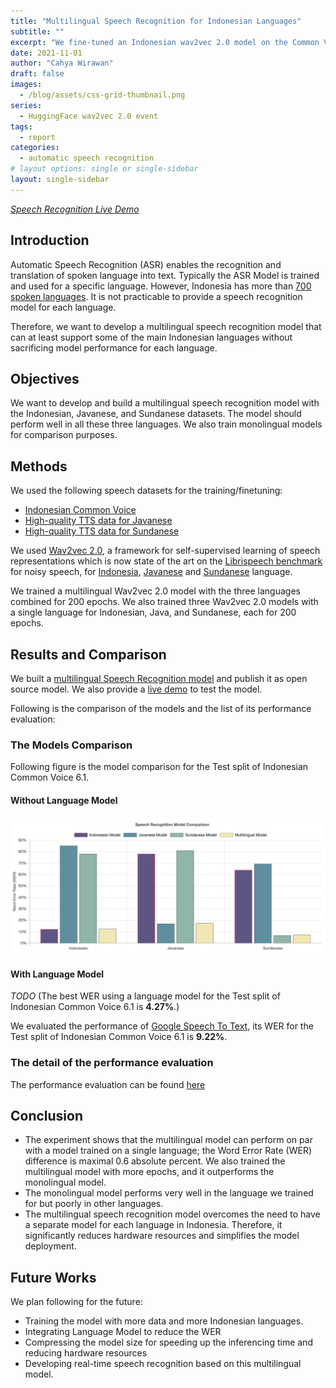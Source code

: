 ```yaml
---
title: "Multilingual Speech Recognition for Indonesian Languages"
subtitle: ""
excerpt: "We fine-tuned an Indonesian wav2vec 2.0 model on the Common Voice dataset."
date: 2021-11-01
author: "Cahya Wirawan"
draft: false
images:
  - /blog/assets/css-grid-thumbnail.png
series:
  - HuggingFace wav2vec 2.0 event
tags:
  - report
categories:
  - automatic speech recognition
# layout options: single or single-sidebar
layout: single-sidebar
---
```


[*Speech Recognition Live Demo*](https://huggingface.co/spaces/indonesian-nlp/multilingual-asr)
## Introduction
Automatic Speech Recognition (ASR) enables the recognition and translation of spoken language into text. Typically
the ASR Model is trained and used for a specific language. However, Indonesia has more than
[700 spoken languages](https://en.wikipedia.org/wiki/Languages_of_Indonesia).
It is not practicable to provide a speech recognition model for each language.

Therefore, we want to develop a multilingual speech recognition model that can  at least support some of
the main Indonesian languages without sacrificing model performance for each language.

## Objectives
We want to develop and build a multilingual speech recognition model with the Indonesian, Javanese, and Sundanese
datasets. The model should perform well in all these three languages. We also train monolingual models for
comparison purposes.

## Methods
We used the following speech datasets for the training/finetuning:
- [Indonesian Common Voice](https://commonvoice.mozilla.org/)
- [High-quality TTS data for Javanese](https://openslr.org/41/)
- [High-quality TTS data for Sundanese](https://openslr.org/44/)

We used [Wav2vec 2.0](https://arxiv.org/abs/2006.11477), a framework for self-supervised learning of speech
representations which is now state of the art on the [Librispeech benchmark](https://paperswithcode.com/sota/speech-recognition-on-librispeech-test-clean)
for noisy speech, for [Indonesia](https://paperswithcode.com/sota/speech-recognition-on-common-voice-indonesian),
[Javanese](https://paperswithcode.com/sota/speech-recognition-on-openslr-high-quality) and
[Sundanese](https://paperswithcode.com/sota/speech-recognition-on-openslr-high-quality-1) language.

We trained a multilingual Wav2vec 2.0 model with the three languages combined for 200 epochs. We also trained three
Wav2vec 2.0 models with a single language for Indonesian, Java, and Sundanese, each for 200 epochs.

## Results and Comparison

We built a [multilingual Speech Recognition model](https://huggingface.co/indonesian-nlp/wav2vec2-indonesian-javanese-sundanese)
and publish it as open source model. We also provide a [live demo](https://huggingface.co/spaces/indonesian-nlp/multilingual-asr)
to test the model.

Following is the comparison of the models and the list of its performance evaluation:

### The Models Comparison
Following figure is the model comparison for the Test split of Indonesian Common Voice 6.1.

#### Without Language Model
![ASR-Comparison](https://github.com/indonesian-nlp/multilingual-asr/raw/main/images/ASR-Comparison.png "ASR-Comparison")

#### With Language Model
*TODO* (The best WER using a language model for the Test split of Indonesian Common Voice 6.1 is **4.27%**.)

We evaluated the performance of [Google Speech To Text](https://cloud.google.com/speech-to-text), its WER for the Test
split of Indonesian Common Voice 6.1 is **9.22%**.

### The detail of the performance evaluation
The performance evaluation can be found [here](https://github.com/indonesian-nlp/multilingual-asr/blob/main/evaluation.md)

## Conclusion
- The experiment shows that the multilingual model can perform on par with a model trained on a
  single language; the Word Error Rate (WER) difference is maximal 0.6 absolute percent. We also
  trained the multilingual model with more epochs, and it outperforms the monolingual model.
- The monolingual model performs very well in the language we trained for but poorly in other
  languages.
- The multilingual speech recognition model overcomes the need to have a separate model for each
  language in Indonesia. Therefore, it significantly reduces hardware resources and simplifies
  the model deployment.

## Future Works
We plan following for the future:
- Training the model with more data and more Indonesian languages.
- Integrating Language Model to reduce the WER
- Compressing the model size for speeding up the inferencing time and reducing
  hardware resources
- Developing real-time speech recognition based on this multilingual model.
